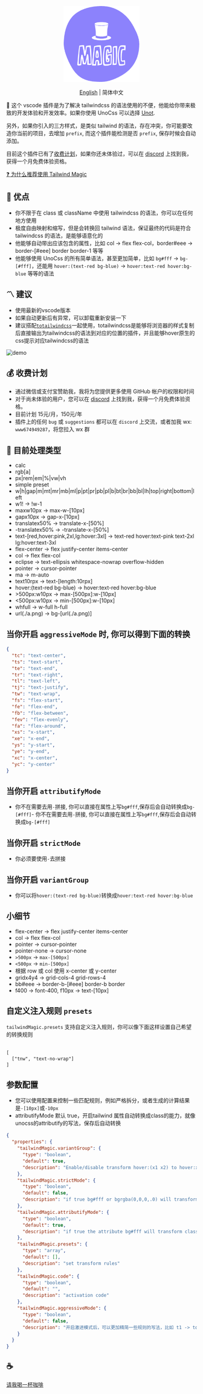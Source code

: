 <p align="center">
<img height="200" src="./assets/kv.png" alt="magic">
</p>
<p align="center"> <a href="./README.md">English</a> | 简体中文</p>

🌈 这个 vscode 插件是为了解决 tailwindcss 的语法使用的不便，他能给你带来极致的开发体验和开发效率。如果你使用 UnoCss 可以选择 [Unot](https://github.com/Simon-He95/unot).

另外，如果你引入的三方样式，是类似 tailwind 的语法，存在冲突，你可能要改造你当前的项目，去增加 `prefix`, 而这个插件能检测是否 `prefix`, 保存时候会自动添加。

目前这个插件已有了[收费计划](#-收费计划)，如果你还未体验过，可以在 [discord](https://discord.com/invite/ZnjxzMKWNW) 上找到我，获得一个月免费体验资格。

[❓ 为什么推荐使用 Tailwind Magic](https://simonhe.me/posts/vscode-tailwind-magic-zh)

## 🎉 优点
- 你不限于在 class 或 className 中使用 tailwindcss 的语法，你可以在任何地方使用
- 极度自由映射和缩写，但是会转换回 tailwind 语法，保证最终的代码是符合 tailwindcss 的语法，是能够语意化的
- 他能够自动带出应该包含的属性，比如 col -> flex flex-col，border#eee -> border-[#eee] border border-1 等等
- 他能够使用 UnoCss 的所有简单语法，甚至更加简单，比如 `bg#fff` -> `bg-[#fff]`，还能用 `hover:(text-red bg-blue)` -> `hover:text-red hover:bg-blue` 等等的语法

## 〽️ 建议

- 使用最新的vscode版本
- 如果自动更新后有异常，可以卸载重新安装一下
- 建议搭配[`totailwindcss`](https://github.com/Simon-He95/vscode-toTailwindcss)一起使用，totailwindcss是能够将浏览器的样式复制后直接输出为tailwindcss的语法到对应的位置的插件，并且能够hover原生的css提示对应tailwindcss的语法

![demo](assets/demo.gif)

## 💰 收费计划

- 通过微信或支付宝赞助我，我将为您提供更多使用 GitHub 帐户的权限和时间
- 对于尚未体验的用户，您可以在 [discord](https://discord.com/invite/ZnjxzMKWNW) 上找到我，获得一个月免费体验资格。
- 目前计划 15元/月，150元/年
- 插件上的任何 `bug` 或 `suggestions` 都可以在 `discord` 上交流，或者加我 wx: `www674949287`，将您拉入 wx 群

## 💪 目前处理类型

- calc
- rgb[a]
- px|rem|em|%|vw|vh
- simple preset
- w|h|gap|m|mt|mr|mb|ml|p|pt|pr|pb|pl|b|bt|br|bb|bl|lh|top|right|bottom|left
- w1! -> !w-1
- maxw10px -> max-w-[10px]
- gapx10px -> gap-x-[10px]
- translatex50% -> translate-x-[50%]
- -translatex50% -> -translate-x-[50%]
- text-\[red,hover:pink,2xl,lg:hover:3xl\] -> text-red hover:text-pink text-2xl lg:hover:text-3xl
- flex-center -> flex justify-center items-center
- col -> flex flex-col
- eclipse -> text-ellipsis whitespace-nowrap overflow-hidden
- pointer -> cursor-pointer
- ma -> m-auto
- text10rpx -> text-\[length:10rpx\]
- hover:(text-red bg-blue) -> hover:text-red hover:bg-blue
- \>500px:w10px -> max-[500px]:w-[10px]
- <500px:w10px -> min-[500px]:w-[10px]
- whfull -> w-full h-full
- url(./a.png) -> bg-[url(./a.png)]

## 当你开启 `aggressiveMode` 时, 你可以得到下面的转换
```json
{
  "tc": "text-center",
  "ts": "text-start",
  "te": "text-end",
  "tr": "text-right",
  "tl": "text-left",
  "tj": "text-justify",
  "tw": "text-wrap",
  "fs": "flex-start",
  "fe": "flex-end",
  "fb": "flex-between",
  "fev": "flex-evenly",
  "fa": "flex-around",
  "xs": "x-start",
  "xe": "x-end",
  "ys": "y-start",
  "ye": "y-end",
  "xc": "x-center",
  "yc": "y-center"
}
```

## 当你开启 `attributifyMode`
- 你不在需要去用`-`拼接, 你可以直接在属性上写`bg#fff`,保存后会自动转换成`bg-[#fff]`- 你不在需要去用`-`拼接, 你可以直接在属性上写`bg#fff`,保存后会自动转换成`bg-[#fff]`

## 当你开启 `strictMode`
- 你必须要使用`-`去拼接

## 当你开启 `variantGroup`
- 你可以将`hover:(text-red bg-blue)`转换成`hover:text-red hover:bg-blue`

## 小细节
- flex-center -> flex justify-center items-center
- col -> flex flex-col
- pointer -> cursor-pointer
- pointer-none -> cursor-none
- `>500px` -> `max-[500px]`
- `<500px` -> `min-[500px]`
- 根据 row 或 col 使用 x-center 或 y-center
-  gridx4y4 -> grid-cols-4 grid-rows-4
-  bb#eee -> border-b-[#eee] border-b border
-  f400 -> font-400, f10px -> text-[10px]

## 自定义注入规则 `presets`

`tailwindMagic.presets` 支持自定义注入规则，你可以像下面这样设置自己希望的转换规则
```

[
  ["tnw", "text-no-wrap"]
]

```

## 参数配置
- 您可以使用配置来控制一些匹配规则，例如严格拆分，或者生成的计算结果是`-[10px]`或`-10px`
- attributifyMode 默认 true，开启tailwind 属性自动转换成class的能力，就像unocss的attributify的写法，保存后自动转换

``` json
{
  "properties": {
    "tailwindMagic.variantGroup": {
      "type": "boolean",
      "default": true,
      "description": "Enable/disable transform hover:(x1 x2) to hover:x1 hover:x2"
    },
    "tailwindMagic.strictMode": {
      "type": "boolean",
      "default": false,
      "description": "if true bg#fff or bgrgba(0,0,0,.0) will transform bg-[#fff] or bg-[rgba(0,0,0,.0)]"
    },
    "tailwindMagic.attributifyMode": {
      "type": "boolean",
      "default": true,
      "description": "if true the attribute bg#fff will transform class=\"bg-[#fff]\""
    },
    "tailwindMagic.presets": {
      "type": "array",
      "default": [],
      "description": "set transform rules"
    },
    "tailwindMagic.code": {
      "type": "boolean",
      "default": "",
      "description": "activation code"
    },
    "tailwindMagic.aggressiveMode": {
      "type": "boolean",
      "default": false,
      "description": "开启激进模式后，可以更加精简一些规则的写法，比如 t1 -> top-1"
    }
  }
}
```

## :coffee:

[请我喝一杯咖啡](https://github.com/Simon-He95/sponsor)
